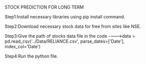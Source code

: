 STOCK PREDICTION FOR LONG TERM

Step1:Install necessary libraries using pip install command.

Step2:Download necessary stock data for free from sites like NSE.

Step3:Give the path of stocks data file in the code ---->data = pd.read_csv('../Data/RELIANCE.csv', parse_dates=['Date'], index_col='Date')

Step4:Run the python file.

